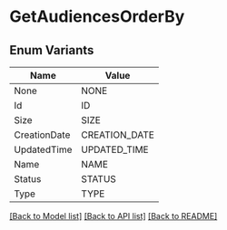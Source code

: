 # GetAudiencesOrderBy

## Enum Variants

| Name | Value |
|---- | -----|
| None | NONE |
| Id | ID |
| Size | SIZE |
| CreationDate | CREATION_DATE |
| UpdatedTime | UPDATED_TIME |
| Name | NAME |
| Status | STATUS |
| Type | TYPE |


[[Back to Model list]](../README.md#documentation-for-models) [[Back to API list]](../README.md#documentation-for-api-endpoints) [[Back to README]](../README.md)



